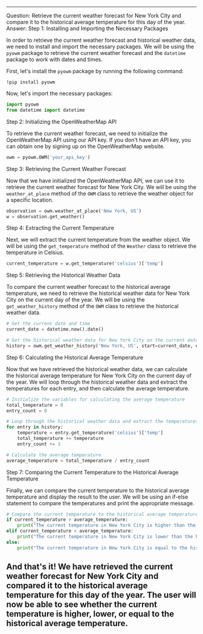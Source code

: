 ---------------------------
Question: Retrieve the current weather forecast for New York City and compare it to the historical average temperature for this day of the year.
Answer:
Step 1: Installing and Importing the Necessary Packages

In order to retrieve the current weather forecast and historical weather data, we need to install and import the necessary packages. We will be using the `pyowm` package to retrieve the current weather forecast and the `datetime` package to work with dates and times.

First, let's install the `pyowm` package by running the following command:

```
!pip install pyowm
```

Now, let's import the necessary packages:

```python
import pyowm
from datetime import datetime
```

Step 2: Initializing the OpenWeatherMap API

To retrieve the current weather forecast, we need to initialize the OpenWeatherMap API using our API key. If you don't have an API key, you can obtain one by signing up on the OpenWeatherMap website.

```python
owm = pyowm.OWM('your_api_key')
```

Step 3: Retrieving the Current Weather Forecast

Now that we have initialized the OpenWeatherMap API, we can use it to retrieve the current weather forecast for New York City. We will be using the `weather_at_place` method of the `OWM` class to retrieve the weather object for a specific location.

```python
observation = owm.weather_at_place('New York, US')
w = observation.get_weather()
```

Step 4: Extracting the Current Temperature

Next, we will extract the current temperature from the weather object. We will be using the `get_temperature` method of the `Weather` class to retrieve the temperature in Celsius.

```python
current_temperature = w.get_temperature('celsius')['temp']
```

Step 5: Retrieving the Historical Weather Data

To compare the current weather forecast to the historical average temperature, we need to retrieve the historical weather data for New York City on the current day of the year. We will be using the `get_weather_history` method of the `OWM` class to retrieve the historical weather data.

```python
# Get the current date and time
current_date = datetime.now().date()

# Get the historical weather data for New York City on the current date
history = owm.get_weather_history('New York, US', start=current_date, end=current_date)
```

Step 6: Calculating the Historical Average Temperature

Now that we have retrieved the historical weather data, we can calculate the historical average temperature for New York City on the current day of the year. We will loop through the historical weather data and extract the temperatures for each entry, and then calculate the average temperature.

```python
# Initialize the variables for calculating the average temperature
total_temperature = 0
entry_count = 0

# Loop through the historical weather data and extract the temperatures
for entry in history:
    temperature = entry.get_temperature('celsius')['temp']
    total_temperature += temperature
    entry_count += 1

# Calculate the average temperature
average_temperature = total_temperature / entry_count
```

Step 7: Comparing the Current Temperature to the Historical Average Temperature

Finally, we can compare the current temperature to the historical average temperature and display the result to the user. We will be using an if-else statement to compare the temperatures and print the appropriate message.

```python
# Compare the current temperature to the historical average temperature
if current_temperature > average_temperature:
    print("The current temperature in New York City is higher than the historical average temperature for this day of the year.")
elif current_temperature < average_temperature:
    print("The current temperature in New York City is lower than the historical average temperature for this day of the year.")
else:
    print("The current temperature in New York City is equal to the historical average temperature for this day of the year.")
```

And that's it! We have retrieved the current weather forecast for New York City and compared it to the historical average temperature for this day of the year. The user will now be able to see whether the current temperature is higher, lower, or equal to the historical average temperature.
---------------------------
